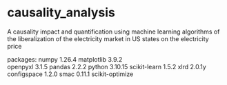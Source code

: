 # causality_analysis
A causality impact and quantification using machine learning algorithms of the liberalization of the electricity market in US states on the electricity price


packages:
numpy                     1.26.4 
matplotlib                3.9.2  
openpyxl                  3.1.5 
pandas                    2.2.2
python                    3.10.15 
scikit-learn              1.5.2
xlrd                      2.0.1y
configspace               1.2.0
smac                      0.11.1
scikit-optimize
